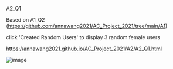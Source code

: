 A2_Q1

Based on A1_Q2 (https://github.com/annawang2021/AC_Project_2021/tree/main/A1)

click 'Created Random Users' to display 3 random female users

https://annawang2021.github.io/AC_Project_2021/A2/A2_Q1.html

![image](https://user-images.githubusercontent.com/77376405/120062408-c2279980-c094-11eb-89cb-c2a390b22fa2.png)


